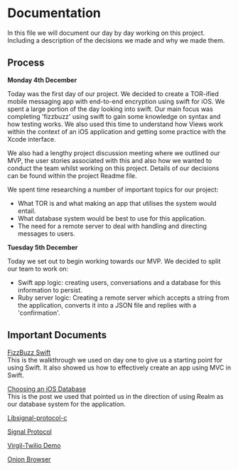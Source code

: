 # Documentation

In this file we will document our day by day working on this project. Including a description of the decisions we made and why we made them.

## Process

**Monday 4th December**

Today was the first day of our project. We decided to create a TOR-ified mobile messaging app with end-to-end encryption using swift for iOS. We spent a large portion of the day looking into swift. Our main focus was completing 'fizzbuzz' using swift to gain some knowledge on syntax and how testing works. We also used this time to understand how Views work within the context of an iOS application and getting some practice with the Xcode interface.

We also had a lengthy project discussion meeting where we outlined our MVP, the user stories associated with this and also how we wanted to conduct the team whilst working on this project. Details of our decisions can be found within the project Readme file.

We spent time researching a number of important topics for our project:

* What TOR is and what making an app that utilises the system would entail.
* What database system would be best to use for this application.
* The need for a remote server to deal with handling and directing messages to users.

**Tuesday 5th December**

Today we set out to begin working towards our MVP. We decided to split our team to work on:

- Swift app logic: creating users, conversations and a database for this information to persist.
- Ruby server logic: Creating a remote server which accepts a string from the application, converts it into a JSON file and replies with a 'confirmation'.


## Important Documents

[FizzBuzz Swift](https://medium.com/@ynzc/getting-started-with-tdd-in-swift-2fab3e07204b)   
This is the walkthrough we used on day one to give us a starting point for using Swift. It also showed us how to effectively create an app using MVC in Swift.

[Choosing an iOS Database](http://www.elitechsystems.com/which-database-you-should-choose-for-ios-application-development/)   
This is the post we used that pointed us in the direction of using Realm as our database system for the application.

[Libsignal-protocol-c](https://github.com/WhisperSystems/libsignal-protocol-c)

[Signal Protocol](https://www.npmjs.com/package/signal-protocol)

[Virgil-Twilio Demo](https://github.com/VirgilSecurity/virgil-demo-twilio)

[Onion Browser](https://github.com/mtigas/OnionBrowser?files=1)

